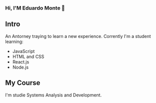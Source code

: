 ### Hi, I'M Eduardo Monte 👋

## Intro

An Antorney traying to learn a new experience. Corrently I'm a student learning:

- JavaScript
- HTML and CSS
- React.js
- Node.js

## My Course

I'm studie Systems Analysis and Development.
